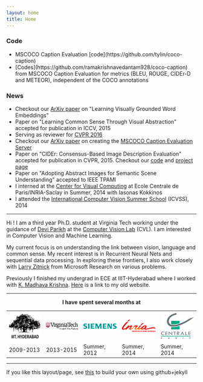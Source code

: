```yaml
---
layout: home
title: Home
---
```


<h3>Code</h3>
<ul>
<li> MSCOCO Caption Evaluation [code](https://github.com/tylin/coco-caption)</li>
<li> [Codes](https://github.com/ramakrishnavedantam928/coco-caption) from MSCOCO Caption Evaluation for metrics (BLEU, ROUGE, CIDEr-D and METEOR), independent of the COCO annotations </li>
</ul>	


<h3>News</h3>
<ul>
	<li> Checkout our <a href="http://arxiv.org/pdf/1511.07067v1.pdf">ArXiv paper</a> on "Learning Visually Grounded Word Embeddings"
	<li> Paper on "Learning Common Sense Through Visual Abstraction" accepted for publication in ICCV, 2015
	<li> Serving as reviewer for <a href="http://pamitc.org/cvpr16/">CVPR 2016</a></li>
	<li> Checkout our <a href="http://arxiv.org/abs/1504.00325"> ArXiv paper</a> on creating the <a href="http://mscoco.org/dataset/#captions">MSCOCO Caption Evaluation Server</a>
 	<li> Paper on "CIDEr: Consensus-Based Image Description Evaluation" accepted for publication in CVPR, 2015. Checkout our <a href="https://github.com/ramakrishnavedantam928/cider">code</a> and <a href="http://ramakrishnavedantam928.github.io/cider/">project page</a></li>
	<li> Paper on "Adopting Abstract Images for Semantic Scene Understanding" accepted to IEEE TPAMI</li>
	<li> I interned at the <a href='http://cvn.ecp.fr/'>Center for Visual Computing</a> at Ecole Centrale de Paris/INRIA-Saclay in Summer, 2014 with Iasonas Kokkinos</li>
	<li> I attended the <a href='http://svg.dmi.unict.it/icvss2014/'>International Computer Vision Summer School</a> (ICVSS), 2014</li>
</ul>
<hr/>
Hi ! I am a third year Ph.D. student at Virginia Tech working under the guidance of <a href='http://filebox.ece.vt.edu/~parikh'>Devi Parikh</a> at the <a href='https://filebox.ece.vt.edu/~parikh/CVL.html'>Computer Vision Lab</a> (CVL). I am interested in Computer Vision and Machine Learning.

My current focus is on understanding the link between vision, language and common sense. My recent interest is in Recurrent Neural Nets and sequential data processing. In exploring these frontiers, I also work closely with <a href='http://research.microsoft.com/en-us/people/larryz/'>Larry Zitnick</a> from Microsoft Research on various problems.

Previously I finished my undergrad in ECE at IIIT-Hyderabad where I worked with <a href='http://www.iiit.ac.in/people/faculty/mkrishna'>K. Madhava Krishna</a>. <a href='https://sites.google.com/site/ramakrishnavedantam928/'>Here</a> is a link to my old website.
<hr/>
<div align="center"><b>I have spent several months at</b></div>
<div align="center">
<table text-align="center"><tr><td>
	<a href='http://iiit.ac.in'><img src='public/images/iiit.png' width='100'></a></td> <td><a href='http://www.vt.edu'><img src='public/images/vt.png' width='100'></a></td><td><a href='http://www.siemens.com'><img src='public/images/siemens.png' width='100'></a></td><td><a href='http://www.inria.fr/en/centre/saclay'><img src='public/images/inria.png' width='100'></a></td><td><a href='http://cvn.ecp.fr/'><img src='public/images/centrale.png' width='100'></a></td></tr>
	<tr><td>2009-2013</td><td>2013-2015</td><td>Summer, 2012</td><td>Summer, 2014</td><td>Summer, 2014</td></tr>
</table>
</div>
<hr/>
If you like this layout/page, see <a href='demo-post'> this</a> to build your own using github+jekyll 
